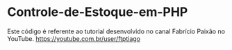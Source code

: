 # Controle-de-Estoque-em-PHP
Este código é referente ao tutorial desenvolvido no canal Fabrício Paixão no YouTube. https://youtube.com.br/user/ftptiago
